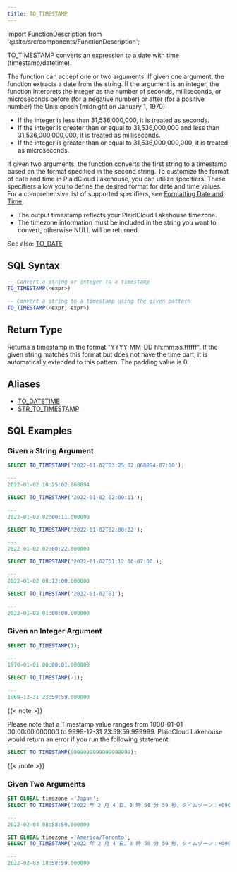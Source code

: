 ```yaml
---
title: TO_TIMESTAMP
---
```

import FunctionDescription from '@site/src/components/FunctionDescription';

<FunctionDescription description="Introduced: v1.1.39"/>

TO_TIMESTAMP converts an expression to a date with time (timestamp/datetime).

The function can accept one or two arguments. If given one argument, the function extracts a date from the string. If the argument is an integer, the function interprets the integer as the number of seconds, milliseconds, or microseconds before (for a negative number) or after (for a positive number) the Unix epoch (midnight on January 1, 1970):

- If the integer is less than 31,536,000,000, it is treated as seconds.
- If the integer is greater than or equal to 31,536,000,000 and less than 31,536,000,000,000, it is treated as milliseconds.
- If the integer is greater than or equal to 31,536,000,000,000, it is treated as microseconds.

If given two arguments, the function converts the first string to a timestamp based on the format specified in the second string. To customize the format of date and time in PlaidCloud Lakehouse, you can utilize specifiers. These specifiers allow you to define the desired format for date and time values. For a comprehensive list of supported specifiers, see [Formatting Date and Time](../../00-sql-reference/10-data-types/20-data-type-time-date-types#formatting-date-and-time).

- The output timestamp reflects your PlaidCloud Lakehouse timezone.
- The timezone information must be included in the string you want to convert, otherwise NULL will be returned.

See also: [TO_DATE](to-date)

## SQL Syntax

```sql
-- Convert a string or integer to a timestamp
TO_TIMESTAMP(<expr>)

-- Convert a string to a timestamp using the given pattern
TO_TIMESTAMP(<expr, expr>)
```

## Return Type

Returns a timestamp in the format "YYYY-MM-DD hh:mm:ss.ffffff". If the given string matches this format but does not have the time part, it is automatically extended to this pattern. The padding value is 0.

## Aliases

- [TO_DATETIME](to-datetime)
- [STR_TO_TIMESTAMP](str-to-timestamp)

## SQL Examples

### Given a String Argument

```sql
SELECT TO_TIMESTAMP('2022-01-02T03:25:02.868894-07:00');

---
2022-01-02 10:25:02.868894

SELECT TO_TIMESTAMP('2022-01-02 02:00:11');

---
2022-01-02 02:00:11.000000

SELECT TO_TIMESTAMP('2022-01-02T02:00:22');

---
2022-01-02 02:00:22.000000

SELECT TO_TIMESTAMP('2022-01-02T01:12:00-07:00');

---
2022-01-02 08:12:00.000000

SELECT TO_TIMESTAMP('2022-01-02T01');

---
2022-01-02 01:00:00.000000
```

### Given an Integer Argument

```sql
SELECT TO_TIMESTAMP(1);

---
1970-01-01 00:00:01.000000

SELECT TO_TIMESTAMP(-1);

---
1969-12-31 23:59:59.000000
```

{{< note >}}

Please note that a Timestamp value ranges from 1000-01-01 00:00:00.000000 to 9999-12-31 23:59:59.999999. PlaidCloud Lakehouse would return an error if you run the following statement:

```sql
SELECT TO_TIMESTAMP(9999999999999999999);
```
{{< /note >}}

### Given Two Arguments

```sql
SET GLOBAL timezone ='Japan';
SELECT TO_TIMESTAMP('2022 年 2 月 4 日、8 時 58 分 59 秒、タイムゾーン：+0900', '%Y年%m月%d日、%H時%M分%S秒、タイムゾーン：%z');

---
2022-02-04 08:58:59.000000

SET GLOBAL timezone ='America/Toronto';
SELECT TO_TIMESTAMP('2022 年 2 月 4 日、8 時 58 分 59 秒、タイムゾーン：+0900', '%Y年%m月%d日、%H時%M分%S秒、タイムゾーン：%z');

---
2022-02-03 18:58:59.000000
```